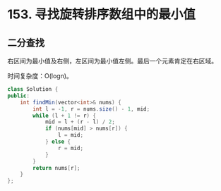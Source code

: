 # 153. 寻找旋转排序数组中的最小值

## 二分查找

右区间为最小值及右侧，左区间为最小值左侧。最后一个元素肯定在右区域。

时间复杂度：O(logn)。

```java
class Solution {
public:
    int findMin(vector<int>& nums) {
        int l = -1, r = nums.size() - 1, mid;
        while (l + 1 != r) {
            mid = l + (r - l) / 2;
            if (nums[mid] > nums[r]) {
                l = mid;
            } else {
                r = mid;
            }
        }
        return nums[r];
    }
};
```